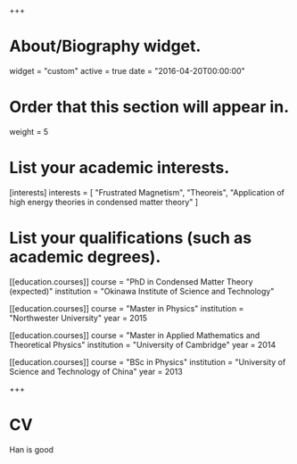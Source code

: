+++
# About/Biography widget.
widget = "custom"
active = true
date = "2016-04-20T00:00:00"

# Order that this section will appear in.
weight = 5

# List your academic interests.
[interests]
  interests = [
	"Frustrated Magnetism",
	"Theoreis",
	"Application of high energy theories in condensed matter theory"
  ]

# List your qualifications (such as academic degrees).
[[education.courses]]
  course = "PhD in Condensed Matter Theory (expected)"
  institution = "Okinawa Institute of Science and Technology"

[[education.courses]]
  course = "Master in Physics"
  institution = "Northwester University"
  year = 2015

[[education.courses]]
  course = "Master in Applied Mathematics and Theoretical Physics"
  institution = "University of Cambridge"
  year = 2014
  
[[education.courses]]
  course = "BSc in Physics"
  institution = "University of Science and Technology of China"
  year = 2013
 
+++

# CV

Han is good